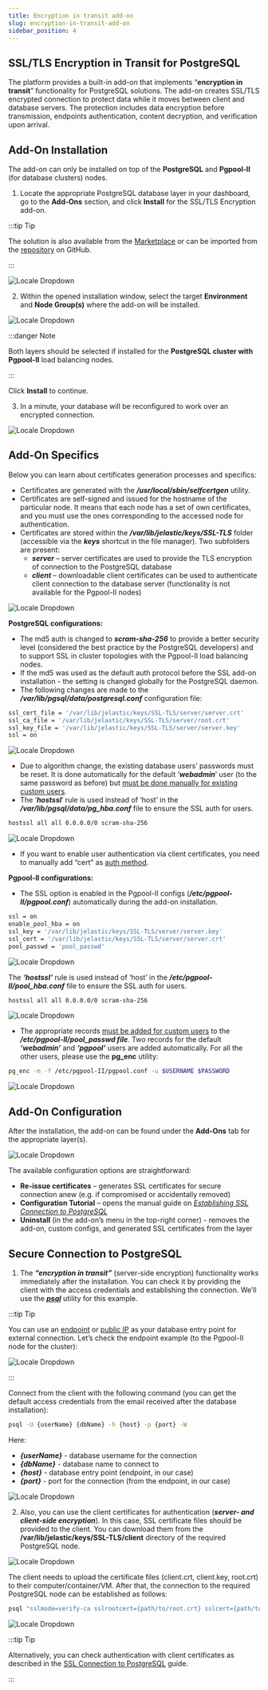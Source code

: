 ```yaml
---
title: Encryption in transit add-on
slug: encryption-in-transit-add-on
sidebar_position: 4
---
```


## SSL/TLS Encryption in Transit for PostgreSQL

The platform provides a built-in add-on that implements “**encryption in transit**” functionality for PostgreSQL solutions. The add-on creates SSL/TLS encrypted connection to protect data while it moves between client and database servers. The protection includes data encryption before transmission, endpoints authentication, content decryption, and verification upon arrival.

## Add-On Installation

The add-on can only be installed on top of the **PostgreSQL** and **Pgpool-II** (for database clusters) nodes.

1. Locate the appropriate PostgreSQL database layer in your dashboard, go to the **Add-Ons** section, and click **Install** for the SSL/TLS Encryption add-on.

:::tip Tip

The solution is also available from the [Marketplace](/docs/deployment-tools/cloud-scripting-&-jps/marketplace#marketplace) or can be imported from the [repository](https://github.com/jelastic-jps/postgres-ssl-addon/tree/main) on GitHub.

:::

<div style={{
    display:'flex',
    justifyContent: 'center',
    margin: '0 0 1rem 0'
}}>

![Locale Dropdown](./img/EncryptioninTransitAdd-On/01-postgresql-ssl-tls-addon.png)

</div>

2. Within the opened installation window, select the target **Environment** and **Node Group(s)** where the add-on will be installed.

<div style={{
    display:'flex',
    justifyContent: 'center',
    margin: '0 0 1rem 0'
}}>

![Locale Dropdown](./img/EncryptioninTransitAdd-On/02-postgresql-ssl-addon-installation.png)

</div>

:::danger Note

Both layers should be selected if installed for the **PostgreSQL cluster with Pgpool-II** load balancing nodes.

:::

Click **Install** to continue.

3. In a minute, your database will be reconfigured to work over an encrypted connection.

<div style={{
    display:'flex',
    justifyContent: 'center',
    margin: '0 0 1rem 0'
}}>

![Locale Dropdown](./img/EncryptioninTransitAdd-On/03-postgresql-ssl-addon-installed.png)

</div>

## Add-On Specifics

Below you can learn about certificates generation processes and specifics:

- Certificates are generated with the **_/usr/local/sbin/selfcertgen_** utility.
- Certificates are self-signed and issued for the hostname of the particular node. It means that each node has a set of own certificates, and you must use the ones corresponding to the accessed node for authentication.
- Certificates are stored within the **_/var/lib/jelastic/keys/SSL-TLS_** folder (accessible via the **_keys_** shortcut in the file manager). Two subfolders are present:
  - **_server_** – server certificates are used to provide the TLS encryption of connection to the PostgreSQL database
  - **_client_** – downloadable client certificates can be used to authenticate client connection to the database server (functionality is not available for the Pgpool-II nodes)

<div style={{
    display:'flex',
    justifyContent: 'center',
    margin: '0 0 1rem 0'
}}>

![Locale Dropdown](./img/EncryptioninTransitAdd-On/04-postgresql-ssl-certificates.png)

</div>

**PostgreSQL configurations:**

- The md5 auth is changed to **_scram-sha-256_** to provide a better security level (considered the best practice by the PostgreSQL developers) and to support SSL in cluster topologies with the Pgpool-II load balancing nodes.
- If the md5 was used as the default auth protocol before the SSL add-on installation - the setting is changed globally for the PostgreSQL daemon.
- The following changes are made to the **_/var/lib/pgsql/data/postgresql.conf_** configuration file:

```bash
ssl_cert_file = '/var/lib/jelastic/keys/SSL-TLS/server/server.crt'
ssl_ca_file = '/var/lib/jelastic/keys/SSL-TLS/server/root.crt'
ssl_key_file = '/var/lib/jelastic/keys/SSL-TLS/server/server.key'
ssl = on
```

<div style={{
    display:'flex',
    justifyContent: 'center',
    margin: '0 0 1rem 0'
}}>

![Locale Dropdown](./img/EncryptioninTransitAdd-On/05-postgresql-conf-file.png)

</div>

- Due to algorithm change, the existing database users’ passwords must be reset. It is done automatically for the default ‘**_webadmin_**’ user (to the same password as before) but <u>must be done manually for existing custom users</u>.
- The ‘**_hostssl_**’ rule is used instead of ‘host’ in the **_/var/lib/pgsql/data/pg_hba.conf_** file to ensure the SSL auth for users.

```bash
hostssl all all 0.0.0.0/0 scram-sha-256
```

<div style={{
    display:'flex',
    justifyContent: 'center',
    margin: '0 0 1rem 0'
}}>

![Locale Dropdown](./img/EncryptioninTransitAdd-On/06-pghba-conf-file.png)

</div>

- If you want to enable user authentication via client certificates, you need to manually add “cert” as [auth method](https://www.postgresql.org/docs/current/auth-methods.html).

**Pgpool-II configurations:**

- The SSL option is enabled in the Pgpool-II configs (**_/etc/pgpool-II/pgpool.conf_**) automatically during the add-on installation.

```bash
ssl = on
enable_pool_hba = on
ssl_key = '/var/lib/jelastic/keys/SSL-TLS/server/server.key'
ssl_cert = '/var/lib/jelastic/keys/SSL-TLS/server/server.crt'
pool_passwd = 'pool_passwd'
```

<div style={{
    display:'flex',
    justifyContent: 'center',
    margin: '0 0 1rem 0'
}}>

![Locale Dropdown](./img/EncryptioninTransitAdd-On/07-pgpool-conf-file.png)

</div>

The **_‘hostssl’_** rule is used instead of ‘host’ in the **_/etc/pgpool-II/pool_hba.conf_** file to ensure the SSL auth for users.

```bash
hostssl all all 0.0.0.0/0 scram-sha-256
```

<div style={{
    display:'flex',
    justifyContent: 'center',
    margin: '0 0 1rem 0'
}}>

![Locale Dropdown](./img/EncryptioninTransitAdd-On/08-poolhba-conf-file.png)

</div>

- The appropriate records <u>must be added for custom users</u> to the **_/etc/pgpool-II/pool_passwd file_**. Two records for the default **_‘webadmin’_** and **_‘pgpool’_** users are added automatically. For all the other users, please use the **pg_enc** utility:

```bash
pg_enc -m -f /etc/pgpool-II/pgpool.conf -u $USERNAME $PASSWORD
```

<div style={{
    display:'flex',
    justifyContent: 'center',
    margin: '0 0 1rem 0'
}}>

![Locale Dropdown](./img/EncryptioninTransitAdd-On/09-poolpasswd-configuration-file.png)

</div>

## Add-On Configuration

After the installation, the add-on can be found under the **Add-Ons** tab for the appropriate layer(s).

<div style={{
    display:'flex',
    justifyContent: 'center',
    margin: '0 0 1rem 0'
}}>

![Locale Dropdown](./img/EncryptioninTransitAdd-On/10-postgresql-ssl-addon-configuration.png)

</div>

The available configuration options are straightforward:

- **Re-issue certificates** – generates SSL certificates for secure connection anew (e.g. if compromised or accidentally removed)
- **Configuration Tutorial** – opens the manual guide on _[Establishing SSL Connection to PostgreSQL](/docs/Database/PostgreSQL/Connection%20to%20Applications/SSL%20Connection%20to%20PostgreSQL#establishing-ssl-connection-to-postgresql-db-server)_
- **Uninstall** (in the add-on’s menu in the top-right corner) - removes the add-on, custom configs, and generated SSL certificates from the layer

## Secure Connection to PostgreSQL

1. The **_“encryption in transit”_** (server-side encryption) functionality works immediately after the installation. You can check it by providing the client with the access credentials and establishing the connection. We’ll use the **_[psql](https://www.postgresql.org/docs/current/app-psql.html)_** utility for this example.

:::tip Tip

You can use an [endpoint](http://localhost:3000/docs/application-setting/external-access-to-applications/endpoints#endpoints-a-direct-connection-to-the-cloud) or [public IP](http://localhost:3000/docs/application-setting/external-access-to-applications/public-ip#public-ip) as your database entry point for external connection. Let’s check the endpoint example (to the Pgpool-II node for the cluster):

<div style={{
    display:'flex',
    justifyContent: 'center',
    margin: '0 0 1rem 0'
}}>

![Locale Dropdown](./img/EncryptioninTransitAdd-On/11-pgpool-endpoint.png)

</div>

:::

Connect from the client with the following command (you can get the default access credentials from the email received after the database installation):

```bash
psql -U {userName} {dbName} -h {host} -p {port} -W
```

Here:

- **_{userName}_** - database username for the connection
- **_{dbName}_** - database name to connect to
- **_{host}_** - database entry point (endpoint, in our case)
- **_{port}_** - port for the connection (from the endpoint, in our case)

<div style={{
    display:'flex',
    justifyContent: 'center',
    margin: '0 0 1rem 0'
}}>

![Locale Dropdown](./img/EncryptioninTransitAdd-On/12-postgresql-ssl-connect.png)

</div>

2. Also, you can use the client certificates for authentication (**_server- and client-side encryption_**). In this case, SSL certificate files should be provided to the client. You can download them from the **/var/lib/jelastic/keys/SSL-TLS/client** directory of the required PostgreSQL node.

<div style={{
    display:'flex',
    justifyContent: 'center',
    margin: '0 0 1rem 0'
}}>

![Locale Dropdown](./img/EncryptioninTransitAdd-On/13-postgresql-client-certificates.png)

</div>

The client needs to upload the certificate files (client.crt, client.key, root.crt) to their computer/container/VM. After that, the connection to the required PostgreSQL node can be established as follows:

```bash
psql "sslmode=verify-ca sslrootcert={path/to/root.crt} sslcert={path/to/client.crt} sslkey={path/to/client.key} host={host} port={port} user={userName} dbname={dbName}"
```

<div style={{
    display:'flex',
    justifyContent: 'center',
    margin: '0 0 1rem 0'
}}>

![Locale Dropdown](./img/EncryptioninTransitAdd-On/14-postgresql-client-certificates-connection.png)

</div>

:::tip Tip

Alternatively, you can check authentication with client certificates as described in the [SSL Connection to PostgreSQL](/docs/Database/PostgreSQL/Connection%20to%20Applications/SSL%20Connection%20to%20PostgreSQL#establish-connection-via-pgadmin) guide.

:::
